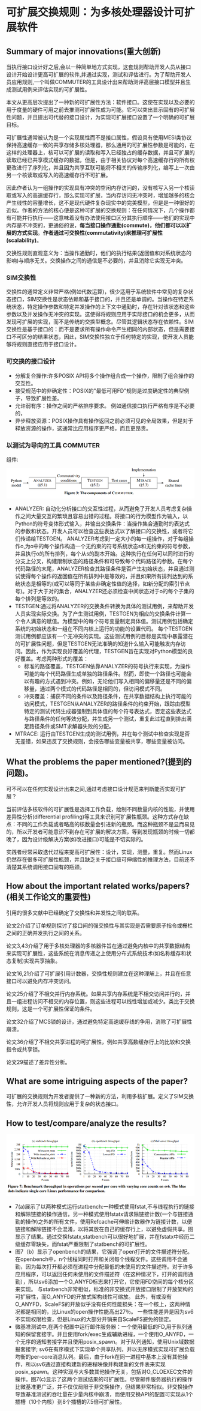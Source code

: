 # 可扩展交换规则：为多核处理器设计可扩展软件



## Summary of major innovations(重大创新)

当执行接口设计好之后,会以一种简单地方式实现，这套规则帮助开发人员从接口设计开始设计更高可扩展的软件,并通过实现，测试和评估进行。为了帮助开发人员应用规则,一个叫做COMMUTER的工具设计出来帮助测评高层接口模型并且生成测试用例来评估实现的可扩展性。



本文从更高层次提出了一种新的可扩展性方法：软件接口。这使在实现以及必要的用于度量的硬件可用之前去推测可扩展性成为可能。它可以突出显示固有的可扩展性问题，并且提出可代替的接口设计，为实现可扩展接口设置了一个明确的可扩展目标。

可扩展性通常被认为是一个实现属性而不是接口属性，假设具有使用MESI类协议保持高速缓存一致的共享存储多核处理器，那么通用的可扩展性参数是可能的，在这样的处理器上，核可以可扩展的读取和写入已经独占的缓存数据，并且可扩展的读取已经已共享模式缓存的数据，但是，由于相关协议对每个高速缓存行的所有权更改进行了序列化，并且因为共享互联可能将不相关的传输序列化，编写上一次由另一个核读取或写入的高速缓存行不可扩展。

因此作者认为一组操作的实现具有冲突的空闲内存访问的，没有核写入另一个核读取或写入的高速缓存行，那么实现可扩展，当内存访问无冲突时，增加越多的核会产生线性的容量增长，这不是现代硬件复杂现实中的完美模型，但是是一种很好的近似。作者的方法的核心便是这种可扩展的交换规则：在任何情况下，几个操作都有可能并行执行——这意味着没有办法使用接口区分其执行顺序——他们的实现中内存是不冲突的，更通俗的说，**每当接口操作通勤(commute)，他们都可以以扩展的方式实现**。**作者通过可交换性(commutativity)来推理可扩展性(scalability)**。

交换性规则直观意义为：当操作通勤时，他们的执行结果(返回值和对系统状态的影响)与顺序无关。交换操作之间的通信是不必要的，并且消除它实现无冲突。

### SIM交换性

交换性的通常定义非常严格(例如代数运算)，很少适用于系统软件中常见的复杂状态接口，SIM交换性是状态依赖和基于接口的，并且还是单调的。当操作在特定系统状态，特定操作参数和特定并发操作的上下文中通勤时，存在针对该状态和这些参数以及并发操作无冲突的实现。这使得将规则应用于实际接口的机会更多，从而发现可扩展的实现，而不是传统的交换型概念。尽管其逻辑状态存在依赖性。SIM交换性是基于接口的：而不是要求所有操作命令产生相同的内部状态，但是需要接口不可区分的结果状态，因此，SIM交换性独立于任何特定的实现，使开发人员能够将规则直接应用于接口设计。



### 可交换的接口设计

* 分解复合操作:许多POSIX API将多个操作组合成一个操作，限制了组合操作的交互性。
* 接受规范中的非确定性：POSIX的"最低可用FD"规则是过度确定性的典型例子，导致扩展性差。
* 允许弱有序：操作之间的严格排序要求。 例如通信接口执行严格有序是不必要的，
* 异步释放资源：POSIX操作具有操作返回之前必须可见的全局效果，但是对于释放资源的操作，这通常比应用程序更严格，而且更昂贵。

### 以测试为导向的工具 COMMUTER

组件:

![](commuter.png)



* ANALYZER: 自动化分析接口的交互性过程，从而避免了开发人员考虑复杂操作之间大量交互的繁琐且容易出错的过程。将接口的行为模型作为输入，以Python的符号变体形式输入，并输出交换条件：当操作集合通勤时的表达式的参数和状态。开发人员可以检查这些表达式以了解接口的交换性，或者将它们传递给TESTGEN。 ANALYZER考虑到一定大小的每一组操作，对于每组操作o,为o中的每个操作构造一个无约束的符号系统状态s和无约束的符号参数，并且执行o的所有排列，每个从s的副本开始。这种执行在任何可以同时进行的分支上分叉，构建限制状态的路径条件和可导致每个代码路径的参数。在每个代码路径的末尾，ANALYZER检查其路径条件是否产生初始状态，并且通过测试使得每个操作的返回值在所有排列中是等效的，并且如果所有排列达到的系统状态是相等的(或可以等同于某些非确定性值的选择，如新分配的索引节点号)。对于大于对的集合，ANALYZER还必须检查中间状态对于o的每个子集的每个排列是等效的。
* TESTGEN:通过将ANALYZER的交换条件转换为具体的测试用例，来帮助开发人员实现实际交换。为了产生测试用例，TESTGEN为相应的交换条件计算一个令人满意的赋值。为模型中的每个符号变量制定具体值。测试用例包括确定系统的初始状态和一组在不同内核上运行的功能的设置代码。 每个TESTGEN测试用例都应该有一个无冲突的实现。这些测试用例的目标是实现中暴露潜在的可扩展性问题，但是TESTGEN无法准确的知道什么输入可能触发内存访问。因此，作为实现良好覆盖的代理，TESTGEN旨在实现对Python模型的良好覆盖。考虑两种形式的覆盖：
  * 标准的路径覆盖，TESTGEN依靠ANALYZER的符号执行来实现，为操作可能的每个代码路径生成单独的路径条件。然而，即使一个路径也可能会以有趣的方式遇到冲突。例如，无论他们写入相同的偏移量还是不同的偏移量，通过两个模式的代码路径是相同的，但访问模式不同。
  * 冲突覆盖：捕获不同的条件以及路径条件，在共享数据结构上执行可能的访问模式，TESTGEN从ANALYZER的路径条件的约束开始，跟踪由模型特定的测试代码生成器强制到具体值的每个符号表达式，否定这些表达式与路径条件的任何等效分配，并生成另一个测试，重复此过程直到排出满足路径条件或SMT求解器失败的分配。
* MTRACE: 运行由TESTGEN生成的测试用例，并在每个测试中检查实现是否无差错，如果违反了交换规则，会报告哪些变量被共享，哪些变量被访问。

## What the problems the paper mentioned?(提到的问题)。

可不可以在任何实现设计出来之间,通过考虑接口设计规范来判断能否实现可扩展？

当前评估多核软件的可扩展性是选择工作负载，绘制不同数量内核的性能，并使用差异性分析(differential profiling)等工具来识别可扩展性瓶颈。这种方式存在缺点：不同的工作负载或者略高的核数量会引进新的瓶颈。而这种瓶颈不是显而易见的，所以开发者可能意识不到存在可扩展的解决方案，等到发现瓶颈的时候一切都晚了，因为设计级解决方案(如改进接口)可能是不切实际的。

实践者经常采取迭代过程来提高可扩展性：设计，实现，测量，重复。然而Linux仍然存在很多可扩展性瓶颈，并且缺乏关于接口级可伸缩性的推理方法，目前还不清楚其系统调用接口固有的瓶颈。

## How about the important related works/papers?(相关工作论文的重要性)

引用的很多文献中已经确定了交换性和并发性之间的联系。

论文2介绍了订单规则探讨了接口间的强交换性与其实现是否需要原子指令或栅栏之间的正确并发执行之间的关系。

论文3,43介绍了用于多核处理器的多核器件旨在通过避免内核中的共享数据结构来实现可扩展性，这些系统在消息传递之上使用分布式系统技术(如名称缓存和状态复制)实现共享抽象。

论文16,21介绍了可扩展引用计数器，交换性规则建立在这种理解上，并且在任意接口可以避免内存冲突访问。

论文25介绍了不相交并行内存系统。如果共享内存系统是不相交访问并行的，并且一组进程访问不相交的内存位置，则这些进程可以线性增加或减少。类比于交换规则，这是一个可扩展性保证的条件。

论文32介绍了MCS锁的设计，通过避免特定高速缓存线的争用，消除了可扩展性崩溃。

论文36介绍了不相交共享进程的可扩展性，例如共享高数缓存行上的比较和交换指令或共享锁。

论文29描述了差异性分析。

## What are some intriguing aspects of the paper?

可扩展的交换规则为开发者提供了一种新的方法，利用多核扩展。定义了SIM交换性，允许开发人员将规则应用于复杂的状态接口。

## How to test/compare/analyze the results?

![](compare.png)

* 7(a)展示了以两种模式运行statbench:一种模式使用fstat,不与线程执行的链接和解除链接的操作通信，另一种模式使用fstatx请求除链接计数(一个与链接通勤的操作)之外的所有文件，使用Refcache可伸缩计数器作为链接计数，以便链接和解除链接不会混淆，以将其放在自己的缓存行上，以避免虚假共享。图显示了结果。通过交换fstatx,statbench可以很好地扩展，并在fstatx中经历二级缓存零缺失，而fstat严重限制了statbench的可扩展性。
* 图7（b）显示了openbench的结果，它强调了open打开的文件描述符分配。在openbench中，n个线程同时打开和关闭每个线程文件。这些调用不会通勤，因为每次打开都必须在进程中分配最低的未使用的文件描述符。对于许多应用程序，可以返回任何未使用的文件描述符（在这种情况下，打开的调用通勤），所以sv6添加一个O_ANYFD标志来打开它，它使用FD空间的每个核分区来实现。 与statbench非常相似，标准的非交换式开放接口限制了开放架构的可扩展性，而O_ANYFD的开放式架构线性可缩放。 此外，有或没有O_ANYFD，ScaleFS的开放似乎没有任何性能损失：在一个核上，这两种情况都是相同的，比Linux的open操作性能高出27％。 一些性能差异是因为sv6不实现权限检查，但是Linux的大部分开销来自ScaleFS避免的锁定。
* 微基准测试中,在两个配置中运行邮件服务器：一个使用最低的FD,用于队列通知的保留套接字。并且使用fork/exec生成辅助进程，一个使用O_ANYFD，一个无序的通知套接字并且使用posix_spawn。对于队列通知，使用Unix域数据报套接字; sv6在有序模式下实现单个共享队列，并以无序模式实现可扩展负载均衡的per-core消息队列。最后，由于fork在同一进程中基本上没有其他操作，所以sv6通过直接构建新的进程映像并构建新的文件表来实现posix_spawn。这种实现与大多数其他操作无关，包括对O_CLOEXEC文件的操作。图7(c)显示了这两个测试结果的可扩展性。尽管邮件服务器执行的操作比微基准更广泛，并不仅仅局限于非交换操作，但结果非常相似。非交换操作导致基准测试的吞吐量在少量内核中崩溃，而使用交换API的配置可实现从1个插槽（10个内核）到8个插槽的7.5倍可扩展性。